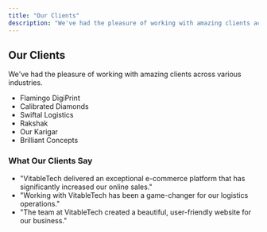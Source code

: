 ```yaml
---
title: "Our Clients"
description: "We've had the pleasure of working with amazing clients across various industries."
---
```


## Our Clients
We've had the pleasure of working with amazing clients across various industries.

- Flamingo DigiPrint
- Calibrated Diamonds
- Swiftal Logistics
- Rakshak
- Our Karigar
- Brilliant Concepts

### What Our Clients Say
- "VitableTech delivered an exceptional e-commerce platform that has significantly increased our online sales."
- "Working with VitableTech has been a game-changer for our logistics operations."
- "The team at VitableTech created a beautiful, user-friendly website for our business."
